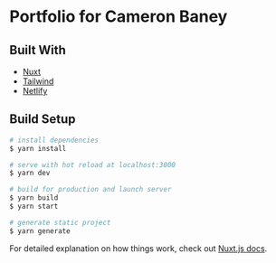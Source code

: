 # Portfolio for Cameron Baney

## Built With

- [Nuxt](https://nuxtjs.org)
- [Tailwind](https://tailwindcss.com)
- [Netlify](https://netlify.com)

## Build Setup

```bash
# install dependencies
$ yarn install

# serve with hot reload at localhost:3000
$ yarn dev

# build for production and launch server
$ yarn build
$ yarn start

# generate static project
$ yarn generate
```

For detailed explanation on how things work, check out [Nuxt.js docs](https://nuxtjs.org).
